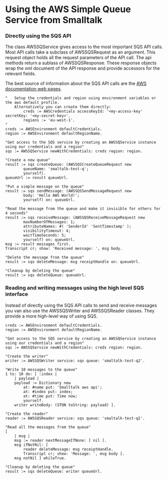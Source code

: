 # Using the AWS Simple Queue Service from Smalltalk

### Directly using the SQS API
The class AWSSQService gives access to the most important SQS API calls. Most API calls take 
a subclass of AWSSQSRequest as an argument. This request object holds all the request parameters of the API call. The api methods 
return a sublass of AWSSQSResponse. These response objects wrap the xml document of the API response 
and provide accessors for the relevant fields.

The best source of information about the SQS API calls are the 
[AWS documentation web pages](https://docs.aws.amazon.com/AWSSimpleQueueService/latest/APIReference/API_Operations.html). 

```smalltalk
"   Setup the credentials and region using environment variables or the aws default profile.
	Alternatively you can create them directly:
		creds := AWSCredentials accessKeyId: '<my-access-key' secretKey: '<my-secret-key>'.
		regions := 'eu-west-1'.
"
creds := AWSEnvironment defaultCredentials.
region := AWSEnvironment defaultRegionName.

"Get access to the SQS service by creating an AWSSQService instance using our credentials and a region"
sqs := AWSSQService newWithCredentials: creds region: region.

"Create a new queue"
result := sqs createQueue: (AWSSQSCreateQueueRequest new
		queueName: 'smaltalk-test-q';
		yourself).
queueUrl := result queueUrl.

"Put a simple message on the queue"
result := sqs sendMessage: (AWSSQSSendMessageRequest new
		body: 'Hello AWS World!';
		yourself) on: queueUrl.

"Read the message from the queue and make it invisible for others for 4 seconds"
result := sqs receiveMessage: (AWSSQSReceiveMessageRequest new
		maxNumberOfMessages: 1;
		attributeNames: #( 'SenderId' 'SentTimestamp' );
		visibilityTimeout: 4;
		waitTimeSeconds: 5;
		yourself) on: queueUrl.
msg := result messages first.
Transcript cr; show: 'Received message: ', msg body.

"Delete the message from the queue"
result := sqs deleteMessage: msg receiptHandle on: queueUrl.

"Cleanup by deleting the queue"
result := sqs deleteQueue: queueUrl.
```

### Reading and writing messages using the high level SQS interface

Instead of directly using the SQS API calls to send and receive messages you van also use the 
AWSSQSWriter and AWSSQSReader classes. They provide a more high-level way of using SQS.

```smalltalk
creds := AWSEnvironment defaultCredentials.
region := AWSEnvironment defaultRegionName.

"Get access to the SQS service by creating an AWSSQService instance using our credentials and a region"
sqs := AWSSQService newWithCredentials: creds region: region.

"Create the writer"
writer := AWSSQSWriter service: sqs queue: 'smaltalk-test-q2'.

"Write 10 messages to the queue"
1 to: 10 do: [ :index |
	| payload |
	payload := Dictionary new
		at: #name put: 'Smalltalk aws api';
		at: #index put: index;
		at: #time put: Time now;
		yourself.
	writer writeBody: (STON toString: payload) ].

"Create the reader"
reader := AWSSQSReader service: sqs queue: 'smaltalk-test-q2'.

"Read all the messages from the queue"
[ 
	| msg |
	msg := reader nextMessageIfNone: [ nil ].
	msg ifNotNil: [ 
		reader deleteMessage: msg receiptHandle.
		Transcript cr; show: 'Message: ', msg body ].
	msg notNil ] whileTrue.

"Cleanup by deleting the queue"
result := sqs deleteQueue: writer queueUrl.
```